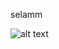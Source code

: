 selamm

![alt text](https://github.com/eteration-bootcamp/2020-bootcamp-team-9/blob/master/Homework/CompositePattern/images/CompositePatternUMLClassDiagram.jpg?raw=true)
